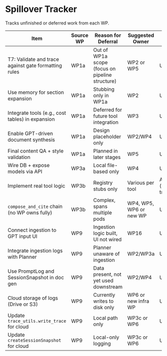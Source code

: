# Spillover Tracker

Tracks unfinished or deferred work from each WP.

| Item | Source WP | Reason for Deferral | Suggested Owner | Status |
|------|-----------|----------------------|------------------|--------|
| T7: Validate and trace against gate formatting rules | WP1a | Out of WP1a scope (focus on pipeline structure) | WP2 or WP5 | Unassigned |
| Use memory for section expansion | WP1a | Stubbing only in WP1a | WP2 | Unassigned |
| Integrate tools (e.g., cost tables) in expansion | WP1a | Deferred for future tool integration | WP3 | Unassigned |
| Enable GPT-driven document synthesis | WP1a | Design placeholder only | WP2/WP4 | Unassigned |
| Final content QA + style validation | WP1a | Planned in later stages | WP5 | Unassigned |
| Wire DB + expose models via API | WP3a | Local file-based only | WP4 | Unassigned |
| Implement real tool logic | WP3b | Registry stubs only | Various per tool | Assigned (per tool tracker) |
| `compose_and_cite` chain (no WP owns fully) | WP3b | Complex, spans multiple pods | WP4, WP5, WP6 or new WP | Unassigned |
| Connect ingestion to GPT input UI | WP9 | Ingestion logic built, UI not wired | WP16 | Unassigned |
| Integrate ingestion logs with Planner | WP9 | Planner unaware of ingestion | WP2/WP3a | Unassigned |
| Use PromptLog and SessionSnapshot in doc gen | WP9 | Data present, not yet used downstream | WP2/WP4 | Unassigned |
| Cloud storage of logs (Drive or S3) | WP9 | Currently writes to disk only | WP6 or new infra WP | Unassigned |
| Update `trace_utils.write_trace` for cloud | WP9 | Local path only | WP3c or WP6 | Unassigned |
| Update `createSessionSnapshot` for cloud | WP9 | Local-only logging | WP3c or WP6 | Unassigned |